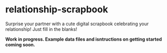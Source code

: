 # relationship-scrapbook
Surprise your partner with a cute digital scrapbook celebrating your relationship! Just fill in the blanks!

**Work in progress. Example data files and isntructions on getting started coming soon.**
